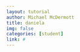 ```yaml
---
layout: tutorial
author: Michael McDermott
title: daniela
img: false
categories: [student]
link: #
---
```

